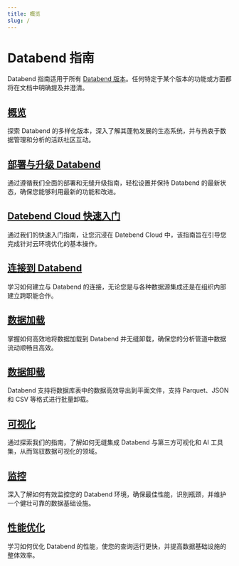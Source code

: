 ```yaml
---
title: 概览
slug: /
---
```


# Databend 指南

Databend 指南适用于所有 [Databend 版本](00-editions/index.md)。任何特定于某个版本的功能或方面都将在文档中明确提及并澄清。

## [概览](index.md)

探索 Databend 的多样化版本，深入了解其蓬勃发展的生态系统，并与热衷于数据管理和分析的活跃社区互动。

## [部署与升级 Databend](../10-deploy/index.md)

通过遵循我们全面的部署和无缝升级指南，轻松设置并保持 Databend 的最新状态，确保您能够利用最新的功能和改进。

## [Datebend Cloud 快速入门](../20-cloud/index.md)

通过我们的快速入门指南，让您沉浸在 Datebend Cloud 中，该指南旨在引导您完成针对云环境优化的基本操作。

## [连接到 Databend](../30-sql-clients/index.md)

学习如何建立与 Databend 的连接，无论您是与各种数据源集成还是在组织内部建立跨职能合作。

## [数据加载](../40-load-data/index.md)

掌握如何高效地将数据加载到 Databend 并无缝卸载，确保您的分析管道中数据流动顺畅且高效。

## [数据卸载](../50-unload-data/index.md)

Databend 支持将数据库表中的数据高效导出到平面文件，支持 Parquet、JSON 和 CSV 等格式进行批量卸载。

## [可视化](../60-visualize/index.md)

通过探索我们的指南，了解如何无缝集成 Databend 与第三方可视化和 AI 工具集，从而驾驭数据可视化的领域。

## [监控](../70-monitor/index.md)

深入了解如何有效监控您的 Databend 环境，确保最佳性能，识别瓶颈，并维护一个健壮可靠的数据基础设施。

## [性能优化](../80-performance-optimization/index.md)

学习如何优化 Databend 的性能，使您的查询运行更快，并提高数据基础设施的整体效率。
